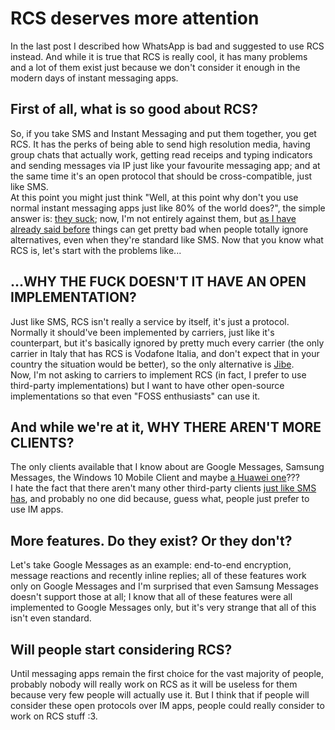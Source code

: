 # RCS deserves more attention
In the last post I described how WhatsApp is bad and suggested to use RCS instead. And while it is true that RCS is really cool, it has many problems and a lot of them exist just because we don't consider it enough in the modern days of instant messaging apps.

## First of all, what is so good about RCS?
So, if you take SMS and Instant Messaging and put them together, you get RCS. It has the perks of being able to send high resolution media, having group chats that actually work, getting read receips and typing indicators and sending messages via IP just like your favourite messaging app; and at the same time it's an open protocol that should be cross-compatible, just like SMS.  
At this point you might just think "Well, at this point why don't you use normal instant messaging apps just like 80% of the world does?", the simple answer is: [they suck](https://stuck.chicchi7393.xyz/use_RCS_instead_of_messaging_apps.htm); now, I'm not entirely against them, but [as I have already said before](/2022/11/whatsapp-sucks/) things can get pretty bad when people totally ignore alternatives, even when they're standard like SMS. Now that you know what RCS is, let's start with the problems like...

## ...WHY THE FUCK DOESN'T IT HAVE AN OPEN IMPLEMENTATION?
Just like SMS, RCS isn't really a service by itself, it's just a protocol. Normally it should've been implemented by carriers, just like it's counterpart, but it's basically ignored by pretty much every carrier (the only carrier in Italy that has RCS is Vodafone Italia, and don't expect that in your country the situation would be better), so the only alternative is [Jibe](https://jibe.google.com/).  
Now, I'm not asking to carriers to implement RCS (in fact, I prefer to use third-party implementations) but I want to have other open-source implementations so that even "FOSS enthusiasts" can use it.

## And while we're at it, WHY THERE AREN'T MORE CLIENTS?
The only clients available that I know about are Google Messages, Samsung Messages, the Windows 10 Mobile Client and maybe [a Huawei one](https://images.app.goo.gl/44eZ5mnPjbvN6fT68)???  
I hate the fact that there aren't many other third-party clients [just like SMS has](https://play.google.com/store/search?q=sms%20client&c=apps), and probably no one did because, guess what, people just prefer to use IM apps.

## More features. Do they exist? Or they don't?
Let's take Google Messages as an example: end-to-end encryption, message reactions and recently inline replies; all of these features work only on Google Messages and I'm surprised that even Samsung Messages doesn't support those at all; I know that all of these features were all implemented to Google Messages only, but it's very strange that all of this isn't even standard.

## Will people start considering RCS?
Until messaging apps remain the first choice for the vast majority of people, probably nobody will really work on RCS as it will be useless for them because very few people will actually use it. But I think that if people will consider these open protocols over IM apps, people could really consider to work on RCS stuff :3.